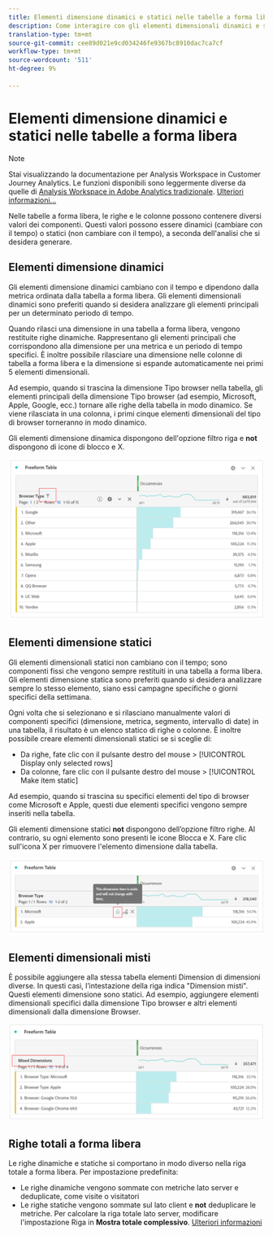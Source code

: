 ```yaml
---
title: Elementi dimensione dinamici e statici nelle tabelle a forma libera
description: Come interagire con gli elementi dimensionali dinamici e statici nelle tabelle.
translation-type: tm+mt
source-git-commit: cee89d021e9cd034246fe9367bc8910dac7ca7cf
workflow-type: tm+mt
source-wordcount: '511'
ht-degree: 9%

---
```



# Elementi dimensione dinamici e statici nelle tabelle a forma libera

>[!NOTE]
>
>Stai visualizzando la documentazione per Analysis Workspace in Customer Journey Analytics. Le funzioni disponibili sono leggermente diverse da quelle di [Analysis Workspace in Adobe Analytics tradizionale](https://docs.adobe.com/content/help/it-IT/analytics/analyze/analysis-workspace/home.html). [Ulteriori informazioni...](/help/getting-started/cja-aa.md)

Nelle tabelle a forma libera, le righe e le colonne possono contenere diversi valori dei componenti. Questi valori possono essere dinamici (cambiare con il tempo) o statici (non cambiare con il tempo), a seconda dell&#39;analisi che si desidera generare.

## Elementi dimensione dinamici

Gli elementi dimensione dinamici cambiano con il tempo e dipendono dalla metrica ordinata dalla tabella a forma libera. Gli elementi dimensionali dinamici sono preferiti quando si desidera analizzare gli elementi principali per un determinato periodo di tempo.

Quando rilasci una dimensione in una tabella a forma libera, vengono restituite righe dinamiche. Rappresentano gli elementi principali che corrispondono alla dimensione per una metrica e un periodo di tempo specifici. È inoltre possibile rilasciare una dimensione nelle colonne di tabella a forma libera e la dimensione si espande automaticamente nei primi 5 elementi dimensionali.

Ad esempio, quando si trascina la dimensione Tipo browser nella tabella, gli elementi principali della dimensione Tipo browser (ad esempio, Microsoft, Apple, Google, ecc.) tornare alle righe della tabella in modo dinamico. Se viene rilasciata in una colonna, i primi cinque elementi dimensionali del tipo di browser torneranno in modo dinamico.

Gli elementi dimensione dinamica dispongono dell&#39;opzione filtro riga e **not** dispongono di icone di blocco e X.

![](assets/dynamic-items.png)

## Elementi dimensione statici

Gli elementi dimensionali statici non cambiano con il tempo; sono componenti fissi che vengono sempre restituiti in una tabella a forma libera. Gli elementi dimensione statica sono preferiti quando si desidera analizzare sempre lo stesso elemento, siano essi campagne specifiche o giorni specifici della settimana.

Ogni volta che si selezionano e si rilasciano manualmente valori di componenti specifici (dimensione, metrica, segmento, intervallo di date) in una tabella, il risultato è un elenco statico di righe o colonne. È inoltre possibile creare elementi dimensionali statici se si sceglie di:

* Da righe, fate clic con il pulsante destro del mouse > [!UICONTROL Display only selected rows]
* Da colonne, fare clic con il pulsante destro del mouse > [!UICONTROL Make item static]

Ad esempio, quando si trascina su specifici elementi del tipo di browser come Microsoft e Apple, questi due elementi specifici vengono sempre inseriti nella tabella.

Gli elementi dimensione statici **not** dispongono dell’opzione filtro righe. Al contrario, su ogni elemento sono presenti le icone Blocca e X. Fare clic sull&#39;icona X per rimuovere l&#39;elemento dimensione dalla tabella.

![](assets/static-items.png)

## Elementi dimensionali misti

È possibile aggiungere alla stessa tabella elementi Dimension di dimensioni diverse. In questi casi, l’intestazione della riga indica &quot;Dimension misti&quot;. Questi elementi dimensione sono statici. Ad esempio, aggiungere elementi dimensionali specifici dalla dimensione Tipo browser e altri elementi dimensionali dalla dimensione Browser.

![](assets/mixed-dimensions.png)

## Righe totali a forma libera

Le righe dinamiche e statiche si comportano in modo diverso nella riga totale a forma libera. Per impostazione predefinita:

* Le righe dinamiche vengono sommate con metriche lato server e deduplicate, come visite o visitatori
* Le righe statiche vengono sommate sul lato client e **not** deduplicare le metriche. Per calcolare la riga totale lato server, modificare l&#39;impostazione Riga in **Mostra totale complessivo**. [Ulteriori informazioni](https://docs.adobe.com/content/help/it-IT/analytics/analyze/analysis-workspace/build-workspace-project/workspace-totals.html)


